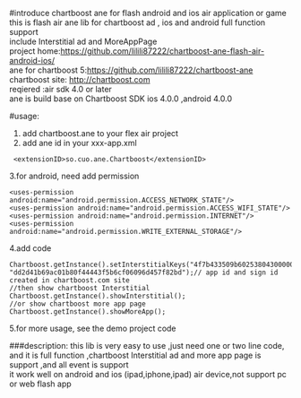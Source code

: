 #introduce  chartboost ane for flash android and ios  air application or game
this is flash air ane lib  for chartboost ad , ios and android full function  support<br/>
include Interstitial ad and MoreAppPage <br/>
project home:https://github.com/lilili87222/chartboost-ane-flash-air-android-ios/<br/>
ane for chartboost 5:https://github.com/lilili87222/chartboost-ane
chartboost site: http://chartboost.com<br/>
reqiered :air sdk 4.0 or later<br/>
ane is build base on Chartboost SDK ios 4.0.0 ,android 4.0.0<br/>

#usage:
1. add chartboost.ane to your flex air project<br/>
2.  add ane id in your xxx-app.xml <br/>
```
 <extensionID>so.cuo.ane.Chartboost</extensionID>
 ```
3.for android, need add permission
```
<uses-permission android:name="android.permission.ACCESS_NETWORK_STATE"/>
<uses-permission android:name="android.permission.ACCESS_WIFI_STATE"/>
<uses-permission android:name="android.permission.INTERNET"/>
<uses-permission android:name="android.permission.WRITE_EXTERNAL_STORAGE"/>
```


4.add code 
```
Chartboost.getInstance().setInterstitialKeys("4f7b433509b602538043000002", "dd2d41b69ac01b80f44443f5b6cf06096d457f82bd");// app id and sign id created in chartboost.com site
//then show chartboost Interstitial
Chartboost.getInstance().showInterstitial(); 
//or show chartboost more app page
Chartboost.getInstance().showMoreApp();
```	
5.for more usage, see the demo project code

###description:
this lib is very easy to use ,just need one or two line code,<br/>
and it is full function ,chartboost Interstitial ad and more app page is support ,and all event is support<br/>
it work well on android and ios (ipad,iphone,ipad) air device,not support pc or web flash app<br/>
